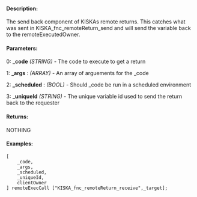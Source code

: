 #### Description:
The send back component of KISKAs remote returns. This catches what was sent in KISKA_fnc_remoteReturn_send and will send the variable back to the remoteExecutedOwner.

#### Parameters:
0: **_code** *(STRING)* - The code to execute to get a return

1: **_args** : *(ARRAY)* - An array of arguements for the _code

2: **_scheduled** : *(BOOL)* - Should _code be run in a scheduled environment

3: **_uniqueId** *(STRING)* - The unique variable id used to send the return back to the requester

#### Returns:
NOTHING

#### Examples:
```sqf
[
    _code,
    _args,
    _scheduled,
    _uniqueId,
    clientOwner
] remoteExecCall ["KISKA_fnc_remoteReturn_receive",_target];
```

